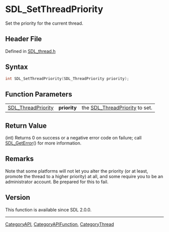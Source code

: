 # SDL_SetThreadPriority

Set the priority for the current thread.

## Header File

Defined in [SDL_thread.h](https://github.com/libsdl-org/SDL/blob/SDL2/include/SDL_thread.h)

## Syntax

```c
int SDL_SetThreadPriority(SDL_ThreadPriority priority);
```

## Function Parameters

|                                          |              |                                                      |
| ---------------------------------------- | ------------ | ---------------------------------------------------- |
| [SDL_ThreadPriority](SDL_ThreadPriority) | **priority** | the [SDL_ThreadPriority](SDL_ThreadPriority) to set. |

## Return Value

(int) Returns 0 on success or a negative error code on failure; call
[SDL_GetError](SDL_GetError)() for more information.

## Remarks

Note that some platforms will not let you alter the priority (or at least,
promote the thread to a higher priority) at all, and some require you to be
an administrator account. Be prepared for this to fail.

## Version

This function is available since SDL 2.0.0.

----
[CategoryAPI](CategoryAPI), [CategoryAPIFunction](CategoryAPIFunction), [CategoryThread](CategoryThread)

